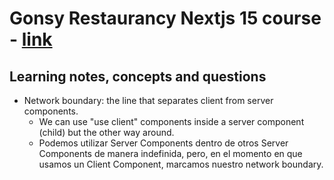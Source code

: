 # Gonsy Restaurancy Nextjs 15 course - [link](https://github.com/goncy/nextjs-course?tab=readme-ov-file)

## Learning notes, concepts and questions

- Network boundary: the line that separates client from server components.
  - We can use "use client" components inside a server component (child) but the other way around.
  - Podemos utilizar Server Components dentro de otros Server Components de manera indefinida, pero, en el momento en que usamos un Client Component, marcamos nuestro network boundary.
